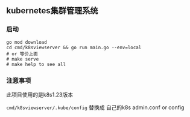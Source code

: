 ## kubernetes集群管理系统



### 启动
```shell
go mod download
cd cmd/k8sviewserver && go run main.go --env=local
# or 等价上面
# make serve 
# make help to see all 
```

### 注意事项

此项目使用的是k8s1.23版本

`cmd/k8sviewserver/.kube/config` 替换成 自己的k8s admin.conf or config 










